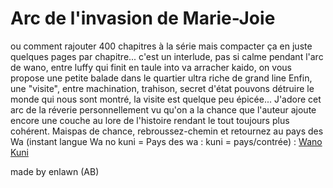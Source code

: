 # Arc de l'invasion de Marie-Joie

ou comment rajouter 400 chapitres à la série mais compacter ça en juste quelques pages par chapitre...
c'est un interlude, pas si calme pendant l'arc de wano, entre luffy qui finit en taule into va arracher kaido, on vous propose une petite balade dans le quartier ultra riche de grand line
Enfin, une "visite", entre machination, trahison, secret d'état pouvons détruire le monde qui nous sont montré, la visite est quelque peu épicée...
J'adore cet arc de la réverie personnellement vu qu'on a la chance que l'auteur ajoute encore une couche au lore de l'histoire rendant le tout toujours plus cohérent.
Maispas de chance, rebroussez-chemin et retournez au pays des Wa (instant langue Wa no kuni = Pays des wa : kuni = pays/contrée) : 
[Wano Kuni](https://github.com/Enlawn/TP2---labyrinth/blob/main/wa_no_kuni.md)

made by enlawn (AB)
